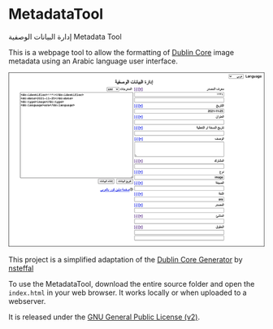 # MetadataTool
إدارة البيانات الوصفية Metadata Tool

This is a webpage tool to allow the formatting of <a href="https://dublincore.org">Dublin Core</a> image metadata using an Arabic language user interface.

![alt screenshot of metadatatool](https://github.com/Qirab/MetadataTool/blob/main/img/screenshot.png?raw=true)

This project is a simplified adaptation of the <a href="https://github.com/nsteffel/dublin-core-generator">Dublin Core Generator</a> by <a href="https://github.com/nsteffel">nsteffal</a>

To use the MetadataTool, download the entire source folder and open the <code>index.html</code> in your web browser. It works locally or when uploaded to a webserver.

It is released under the <a href="https://www.gnu.org/licenses/gpl-2.0.txt">GNU General Public License (v2)</a>.
